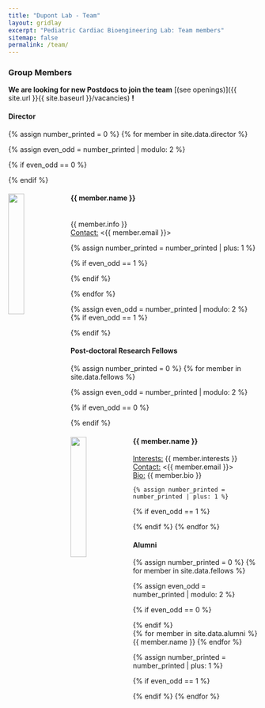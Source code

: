 ```yaml
---
title: "Dupont Lab - Team"
layout: gridlay
excerpt: "Pediatric Cardiac Bioengineering Lab: Team members"
sitemap: false
permalink: /team/
---
```


### Group Members

 **We are  looking for new Postdocs to join the team** [(see openings)]({{ site.url }}{{ site.baseurl }}/vacancies) **!**


<!---Jump to [Director](#director), [postdocs](#fellows), [alumni](#alumni).--->

#### Director
{% assign number_printed = 0 %}
{% for member in site.data.director %}

{% assign even_odd = number_printed | modulo: 2 %}

{% if even_odd == 0 %}
<div class="row">
{% endif %}

<div class="col-sm-6 clearfix" style="text-align: justify">
  <img src="{{ site.url }}{{ site.baseurl }}/images/teampic/{{ member.photo }}" class="img-responsive" width="25%" style="float: left" />
  <h4>{{ member.name }}</h4><br>
   {{ member.info }}<br>
   <ins>Contact:</ins> <{{ member.email }}>
</div>

{% assign number_printed = number_printed | plus: 1 %}

{% if even_odd == 1 %}
</div>
{% endif %}

{% endfor %}

{% assign even_odd = number_printed | modulo: 2 %}
{% if even_odd == 1 %}
</div>
{% endif %}


#### Post-doctoral Research Fellows
{% assign number_printed = 0 %}
{% for member in site.data.fellows %}

{% assign even_odd = number_printed | modulo: 2 %}

{% if even_odd == 0 %}
<div class="row align-items">
{% endif %}

  <div class="col-sm-6 clearfix" style="text-align: justify">
  <img src="{{ site.url }}{{ site.baseurl }}/images/teampic/{{ member.photo }}" class="img-responsive" width="25%" style="float: left" />
  <h4>{{ member.name }}</h4>
  <ins>Interests:</ins>
  {{ member.interests }} 
  <br>
  <ins>Contact:</ins> <{{ member.email }}><br>
  <ins>Bio:</ins> {{ member.bio }} 
</div>
    
    {% assign number_printed = number_printed | plus: 1 %}

{% if even_odd == 1 %}
</div>
{% endif %}
{% endfor %}


#### Alumni 
  {% assign number_printed = 0 %}
{% for member in site.data.fellows %}

{% assign even_odd = number_printed | modulo: 2 %}

{% if even_odd == 0 %}
<div class="row align-items">
{% endif %}
  
<div class="row" style="text-align: justify">
{% for member in site.data.alumni %}
{{ member.name }}
{% endfor %}
</div>

  {% assign number_printed = number_printed | plus: 1 %}

{% if even_odd == 1 %}
</div>
{% endif %}
{% endfor %}
